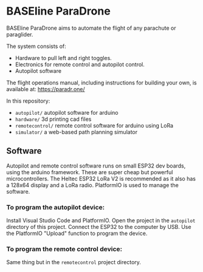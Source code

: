 # BASEline ParaDrone

BASEline ParaDrone aims to automate the flight of any parachute or paraglider.

The system consists of:
 - Hardware to pull left and right toggles.
 - Electronics for remote control and autopilot control.
 - Autopilot software

The flight operations manual, including instructions for building your own, is available at:
https://paradr.one/

In this repository:
 - `autopilot/` autopilot software for arduino
 - `hardware/` 3d printing cad files
 - `remotecontrol/` remote control software for arduino using LoRa
 - `simulator/` a web-based path planning simulator

## Software

Autopilot and remote control software runs on small ESP32 dev boards, using the arduino framework. These are super cheap but powerful microcontrollers. The Heltec ESP32 LoRa V2 is recommended as it also has a 128x64 display and a LoRa radio. PlatformIO is used to manage the software.

### To program the autopilot device:

Install Visual Studio Code and PlatformIO.
Open the project in the `autopilot` directory of this project.
Connect the ESP32 to the computer by USB.
Use the PlatformIO "Upload" function to program the device.

### To program the remote control device:

Same thing but in the `remotecontrol` project directory.
